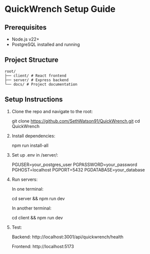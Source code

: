 # QuickWrench Setup Guide

## Prerequisites
- Node.js v22+
- PostgreSQL installed and running

## Project Structure
    root/
    ├── client/ # React frontend
    ├── server/ # Express backend
    └── docs/ # Project documentation

## Setup Instructions

1. Clone the repo and navigate to the root:
   
   git clone https://github.com/SethWatson91/QuickWrench.git
   cd QuickWrench
   
2. Install dependencies:

    npm run install-all

3. Set up .env in /server/:

    PGUSER=your_postgres_user
    PGPASSWORD=your_password
    PGHOST=localhost
    PGPORT=5432
    PGDATABASE=your_database

4. Run servers:

    In one terminal:

    cd server && npm run dev

    In another terminal:

    cd client && npm run dev

5. Test:

    Backend: http://localhost:3001/api/quickwrench/health

    Frontend: http://localhost:5173